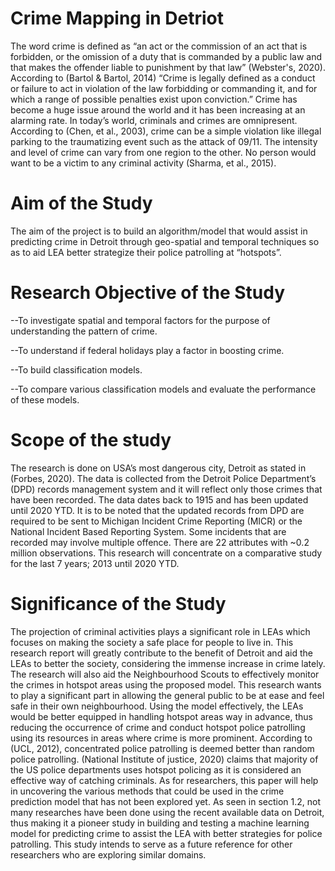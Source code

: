 # Crime Mapping in Detriot

The word crime is defined as “an act or the commission of an act that is forbidden, or the omission of a duty that is commanded by a public law and that makes the offender liable to punishment by that law” (Webster's, 2020). According to (Bartol & Bartol, 2014) “Crime is legally defined as a conduct or failure to act in violation of the law forbidding or commanding it, and for which a range of possible penalties exist upon conviction.” Crime has become a huge issue around the world and it has been increasing at an alarming rate. In today’s world, criminals and crimes are omnipresent. According to  (Chen, et al., 2003), crime can be a simple violation like illegal parking to the traumatizing event such as the attack of 09/11. The intensity and level of crime can vary from one region to the other. No person would want to be a victim to any criminal activity (Sharma, et al., 2015).

# Aim of the Study

The aim of the project is to build an algorithm/model that would assist in predicting crime in Detroit through geo-spatial and temporal techniques so as to aid LEA better strategize their police patrolling at “hotspots”.

# Research Objective of the Study

--To investigate spatial and temporal factors for the purpose of understanding the pattern of crime. 

--To understand if federal holidays play a factor in boosting crime.

--To build classification models.

--To compare various classification models and evaluate the performance of these models.

# Scope of the study

The research is done on USA’s most dangerous city, Detroit as stated in (Forbes, 2020). The data is collected from the Detroit Police Department’s (DPD) records management system and it will reflect only those crimes that have been recorded. The data dates back to 1915 and has been updated until 2020 YTD. It is to be noted that the updated records from DPD are required to be sent to Michigan Incident Crime Reporting (MICR) or the National Incident Based Reporting System. Some incidents that are recorded may involve multiple offence. There are 22 attributes with ~0.2 million observations. This research will concentrate on a comparative study for the last 7 years; 2013 until 2020 YTD.

# Significance of the Study

The projection of criminal activities plays a significant role in LEAs which focuses on making the society a safe place for people to live in. This research report will greatly contribute to the benefit of Detroit and aid the LEAs to better the society, considering the immense increase in crime lately. The research will also aid the Neighbourhood Scouts to effectively monitor the crimes in hotspot areas using the proposed model. This research wants to play a significant part in allowing the general public to be at ease and feel safe in their own neighbourhood. Using the model effectively, the LEAs would be better equipped in handling hotspot areas way in advance, thus reducing the occurrence of crime and conduct hotspot police patrolling using its resources in areas where crime is more prominent. According to (UCL, 2012), concentrated police patrolling is deemed better than random police patrolling. (National Institute of justice, 2020) claims that majority of the US police departments uses hotspot policing as it is considered an effective way of catching criminals.
As for researchers, this paper will help in uncovering the various methods that could be used in the crime prediction model that has not been explored yet. As seen in section 1.2, not many researches have been done using the recent available data on Detroit, thus making it a pioneer study in building and testing a machine learning model for predicting crime to assist the LEA with better strategies for police patrolling. This study intends to serve as a future reference for other researchers who are exploring similar domains.
